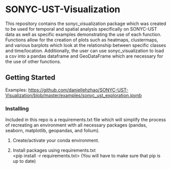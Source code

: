 # SONYC-UST-Visualization

This repository contains the sonyc_visualization package which was created to be used for temporal and spatial analysis specifically on SONYC-UST data as well as specific examples demonstrating the use of each function. Functions allow for the creation of plots such as heatmaps, clustermaps, and various barplots which look at the relationship between specific classes and time/location. Additionally, the user can use sonyc_visualization to load a csv into a pandas dataframe and GeoDataFrame which are necessary for the use of other functions.

## Getting Started

Examples: https://github.com/daniellehzhao/SONYC-UST-Visualization/blob/master/examples/sonyc_ust_exploration.ipynb

### Installing
Included in this repo is a requirements.txt file which will simplify the process of recreating an environment with all necessary packages (pandas, seaborn, matplotlib, geopandas, and folium). 

1. Create/activate your conda environment. 

2. Install packages using requirements.txt  
<pip install -r requirements.txt> 
(You will have to make sure that pip is up to date)
